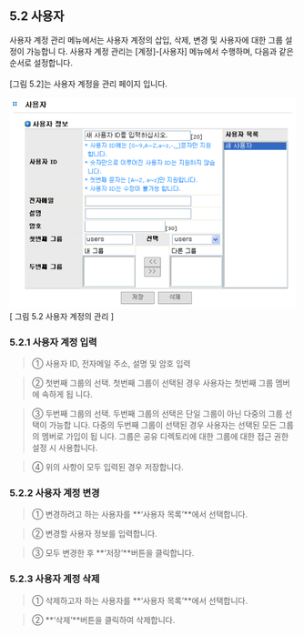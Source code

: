 ## 5.2 사용자

사용자 계정 관리 메뉴에서는 사용자 계정의 삽입, 삭제, 변경 및 사용자에 대한 그룹 설정이 가능합니
다. 사용자 계정 관리는 [계정]-[사용자] 메뉴에서 수행하며, 다음과 같은 순서로 설정합니다.
<br><br>
[그림 5.2]는 사용자 계정을 관리 페이지 입니다.

![user1.png](./images/user1.png) <br>
[ 그림 5.2 사용자 계정의 관리 ]

### 5.2.1 사용자 계정 입력

>	① 사용자 ID, 전자메일 주소, 설명 및 암호 입력

>	② 첫번째 그룹의 선택. 첫번째 그룹이 선택된 경우 사용자는 첫번째 그룹 멤버에 속하게 됩
니다.

>	③ 두번째 그룹의 선택. 두번째 그룹의 선택은 단일 그룹이 아닌 다중의 그룹 선택이 가능합
니다. 다중의 두번째 그룹이 선택된 경우 사용자는 선택된 모든 그룹의 멤버로 가입이 됩
니다. 그룹은 공유 디렉토리에 대한 그룹에 대한 접근 권한 설정 시 사용합니다.

>	④ 위의 사항이 모두 입력된 경우 저장합니다.

### 5.2.2 사용자 계정 변경

>	① 변경하려고 하는 사용자를 **‘사용자 목록’**에서 선택합니다.

>	② 변경할 사용자 정보를 입력합니다.

>	③ 모두 변경한 후 **‘저장’**버튼을 클릭합니다.

### 5.2.3 사용자 계정 삭제

>	① 삭제하고자 하는 사용자를 **‘사용자 목록’**에서 선택합니다.

>	② **‘삭제’**버튼을 클릭하여 삭제합니다.
